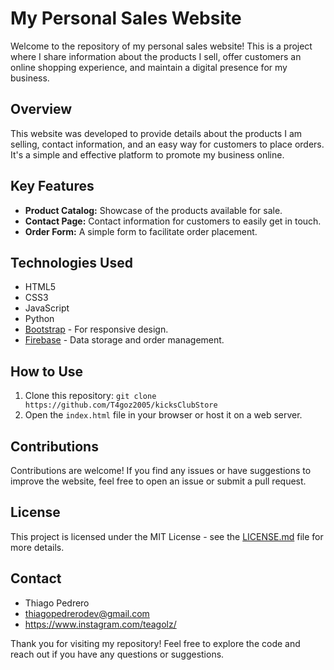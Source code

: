 # My Personal Sales Website

Welcome to the repository of my personal sales website! This is a project where I share information about the products I sell, offer customers an online shopping experience, and maintain a digital presence for my business.

## Overview

This website was developed to provide details about the products I am selling, contact information, and an easy way for customers to place orders. It's a simple and effective platform to promote my business online.

## Key Features

- **Product Catalog:** Showcase of the products available for sale.
- **Contact Page:** Contact information for customers to easily get in touch.
- **Order Form:** A simple form to facilitate order placement.

## Technologies Used

- HTML5
- CSS3
- JavaScript
- Python
- [Bootstrap](https://getbootstrap.com/) - For responsive design.
- [Firebase](https://firebase.google.com/) - Data storage and order management.

## How to Use

1. Clone this repository: `git clone https://github.com/T4goz2005/kicksClubStore`
2. Open the `index.html` file in your browser or host it on a web server.

## Contributions

Contributions are welcome! If you find any issues or have suggestions to improve the website, feel free to open an issue or submit a pull request.

## License

This project is licensed under the MIT License - see the [LICENSE.md](LICENSE.md) file for more details.

## Contact

- Thiago Pedrero 
- thiagopedrerodev@gmail.com
- https://www.instagram.com/teagolz/

Thank you for visiting my repository! Feel free to explore the code and reach out if you have any questions or suggestions.
